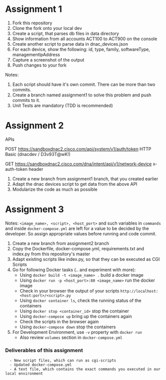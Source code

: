 
# Assignment 1

1. Fork this repository
2. Clone the fork onto your local dev
3. Create a script, that parses db files in data directory
4. Show information from all accounts ACT100 to ACT900 on the console
5. Create another script to parse data in dnac_devices.json
6. For each device, show the following:
      id, type, family, softwareType, managementIpAddress
7. Capture a screenshot of the output 
8. Push changes to your fork

Notes: 
1. Each script should have it's own commit. There can be more than two commits.
2. Create a branch named assignment1 to solve this problem and push commits to it.
3. Unit Tests are mandatory (TDD is recommended)


# Assignment 2

APIs

POST https://sandboxdnac2.cisco.com/api/system/v1/auth/token
HTTP Basic (dnacdev / D3v93T@wK!)

GET https://sandboxdnac2.cisco.com/dna/intent/api/v1/network-device
x-auth-token header 


1. Create a new branch from assignment1 branch, that you created earlier
2. Adapt the dnac devices script to get data from the above API
3. Modularize the code as much as possible


# Assignment 3

Notes: `<image_name>, <script>, <host_port>` and such variables in `commands` and inside `docker-compose.yml` are left for a value to be decided by the developer. So assign appropriate values before running and code commit.

1. Create a new branch from assignment2 branch
2. Copy the Dockerfile, docker-compose.yml, requirements.txt and index.py from this repository's master
3. Adapt existing scripts like index.py, so that they can be executed as CGI Scripts
4. Go for following Docker tasks (.. and experiment with more):
      - Using `docker build -t <image_name> .` build a docker image
      - Using `docker run -p <host_port>:80 <image_name>` run the docker image
      - Check in your browser the output of your scripts `http://localhost:<host:port>/<script>.py`
      - Using `docker container ls`, check the running status of the containers
      - Using `docker stop <container_id>` stop the container
      - Using `docker-compose up` bring up the containers again
      - Check the scripts in the browser again
      - Using `docker-compose down` stop the containers
5. For Development Environment, use `-v` property with `docker run`
      - Also review `volumes` section in `docker-compose.yml`

### Deliverables of this assignment
      - New script files, which can run as cgi-scripts
      - Updated docker-compose.yml
      - A text file, which contains the exact commands you executed in our local environment